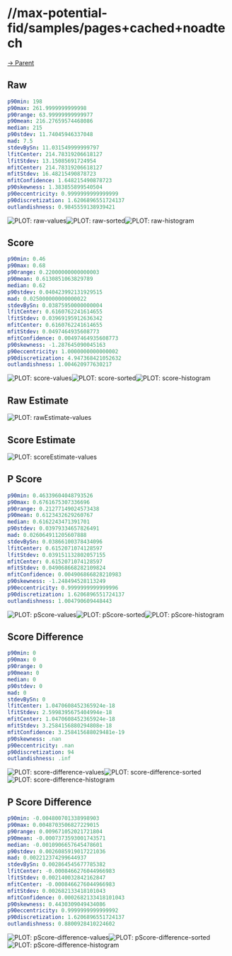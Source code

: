 
# //max-potential-fid/samples/pages+cached+noadtech

[→ Parent](../..)


## Raw


```yaml
p90min: 198
p90max: 261.9999999999998
p90range: 63.99999999999977
p90mean: 216.27659574468086
median: 215
p90stdev: 11.74045946337048
mad: 7.5
stdevBySn: 11.031549999999797
lfitCenter: 214.78319206618127
lfitStdev: 13.15085691724954
mfitCenter: 214.78319206618127
mfitStdev: 16.48215490878723
mfitConfidence: 1.648215490878723
p90skewness: 1.383855899540504
p90eccentricity: 0.9999999999999999
p90discretization: 1.6206896551724137
outlandishness: 0.9845559138939421

```

![PLOT: raw-values](./raw/values.svg)![PLOT: raw-sorted](./raw/sorted.svg)![PLOT: raw-histogram](./raw/histogram.svg)
## Score


```yaml
p90min: 0.46
p90max: 0.68
p90range: 0.22000000000000003
p90mean: 0.6130851063829789
median: 0.62
p90stdev: 0.040423992131929515
mad: 0.025000000000000022
stdevBySn: 0.03875950000000004
lfitCenter: 0.6160762241614655
lfitStdev: 0.03969195912636342
mfitCenter: 0.6160762241614655
mfitStdev: 0.0497464935608773
mfitConfidence: 0.00497464935608773
p90skewness: -1.287645090045163
p90eccentricity: 1.0000000000000002
p90discretization: 4.947368421052632
outlandishness: 1.004620977630217

```

![PLOT: score-values](./score/values.svg)![PLOT: score-sorted](./score/sorted.svg)![PLOT: score-histogram](./score/histogram.svg)
## Raw Estimate

![PLOT: rawEstimate-values](./rawEstimate/values.svg)
## Score Estimate

![PLOT: scoreEstimate-values](./scoreEstimate/values.svg)
## P Score


```yaml
p90min: 0.46339604048793526
p90max: 0.6761675307336696
p90range: 0.21277149024573438
p90mean: 0.6123432629260767
median: 0.6162243471391701
p90stdev: 0.03979334657826491
mad: 0.026064911205607888
stdevBySn: 0.03866100378434096
lfitCenter: 0.6152071074128597
lfitStdev: 0.039151132802057155
mfitCenter: 0.6152071074128597
mfitStdev: 0.049068668282109824
mfitConfidence: 0.004906866828210983
p90skewness: -1.248494528113249
p90eccentricity: 0.9999999999999996
p90discretization: 1.6206896551724137
outlandishness: 1.004790609448443

```

![PLOT: pScore-values](./pScore/values.svg)![PLOT: pScore-sorted](./pScore/sorted.svg)![PLOT: pScore-histogram](./pScore/histogram.svg)
## Score Difference


```yaml
p90min: 0
p90max: 0
p90range: 0
p90mean: 0
median: 0
p90stdev: 0
mad: 0
stdevBySn: 0
lfitCenter: 1.0470608452365924e-18
lfitStdev: 2.5998395675404994e-18
mfitCenter: 1.0470608452365924e-18
mfitStdev: 3.2584156880294808e-18
mfitConfidence: 3.258415688029481e-19
p90skewness: .nan
p90eccentricity: .nan
p90discretization: 94
outlandishness: .inf

```

![PLOT: score-difference-values](./score-difference/values.svg)![PLOT: score-difference-sorted](./score-difference/sorted.svg)![PLOT: score-difference-histogram](./score-difference/histogram.svg)
## P Score Difference


```yaml
p90min: -0.004800701338998903
p90max: 0.0048703506827229015
p90range: 0.009671052021721804
p90mean: -0.0007373593001743571
median: -0.0010906657645478601
p90stdev: 0.0026085919017221036
mad: 0.002212374299644937
stdevBySn: 0.002864545677785382
lfitCenter: -0.0008466276044966983
lfitStdev: 0.002140032842162847
mfitCenter: -0.0008466276044966983
mfitStdev: 0.002682133418101043
mfitConfidence: 0.0002682133418101043
p90skewness: 0.4430309049434086
p90eccentricity: 0.9999999999999992
p90discretization: 1.6206896551724137
outlandishness: 0.8800928410224602

```

![PLOT: pScore-difference-values](./pScore-difference/values.svg)![PLOT: pScore-difference-sorted](./pScore-difference/sorted.svg)![PLOT: pScore-difference-histogram](./pScore-difference/histogram.svg)